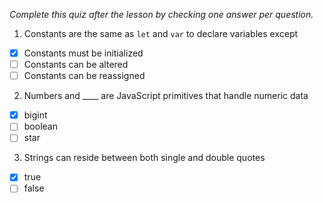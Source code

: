 *Complete this quiz after the lesson by checking one answer per question.*

1. Constants are the same as `let` and `var` to declare variables except

- [x] Constants must be initialized
- [ ] Constants can be altered
- [ ] Constants can be reassigned

2. Numbers and ____ are JavaScript primitives that handle numeric data

- [x] bigint
- [ ] boolean
- [ ] star

3. Strings can reside between both single and double quotes
   
- [x] true
- [ ] false
